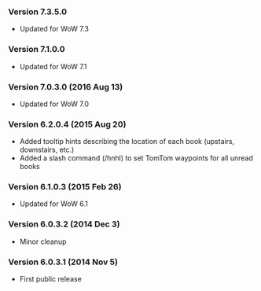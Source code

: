 ### Version 7.3.5.0

* Updated for WoW 7.3

### Version 7.1.0.0

* Updated for WoW 7.1

### Version 7.0.3.0 (2016 Aug 13)

* Updated for WoW 7.0

### Version 6.2.0.4 (2015 Aug 20)

* Added tooltip hints describing the location of each book (upstairs, downstairs, etc.)
* Added a slash command (/hnhl) to set TomTom waypoints for all unread books

### Version 6.1.0.3 (2015 Feb 26)

* Updated for WoW 6.1

### Version 6.0.3.2 (2014 Dec 3)

* Minor cleanup

### Version 6.0.3.1 (2014 Nov 5)

* First public release
